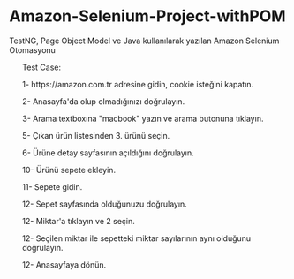 # Amazon-Selenium-Project-withPOM
TestNG, Page Object Model ve Java kullanılarak yazılan Amazon Selenium Otomasyonu


<ul>Test Case:</ul> 
<ul>1- https://amazon.com.tr adresine gidin, cookie isteğini kapatın.</ul> 
<ul>2- Anasayfa'da olup olmadığınızı doğrulayın.</ul> 
<ul>3- Arama textboxına "macbook" yazın ve arama butonuna tıklayın.</ul> 
<ul>5- Çıkan ürün listesinden 3. ürünü seçin.</ul> 
<ul>6- Ürüne detay sayfasının açıldığını doğrulayın.</ul> 
<ul>10- Ürünü sepete ekleyin.</ul> 
<ul>11- Sepete gidin.</ul> 
<ul>12- Sepet sayfasında olduğunuzu doğrulayın.</ul> 
<ul>12- Miktar'a tıklayın ve 2 seçin.</ul> 
<ul>12- Seçilen miktar ile sepetteki miktar sayılarının aynı olduğunu doğrulayın.</ul> 
<ul>12- Anasayfaya dönün.</ul> 
